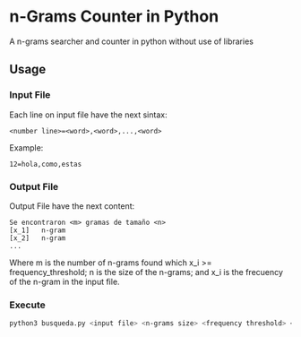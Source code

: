 # n-Grams Counter in Python
A n-grams searcher and counter in python without use of libraries

## Usage

### Input File
Each line on input file have the next sintax:
```
<number line>=<word>,<word>,...,<word>
```
Example:
```
12=hola,como,estas
```

### Output File
Output File have the next content:
```
Se encontraron <m> gramas de tamaño <n>
[x_1]   n-gram
[x_2]   n-gram
...
```
Where m is the number of n-grams found which x_i >= frequency_threshold; n is the size of the n-grams; and x_i is the frecuency of the n-gram in the input file.

### Execute
```bash
python3 busqueda.py <input file> <n-grams size> <frequency threshold> <output file>
```
